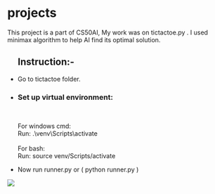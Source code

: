 # projects

This project is a part of CS50AI, My work was on tictactoe.py .
I used minimax algorithm to help AI find its optimal solution.

<ul><h2>Instruction:-</h2>
    <li>Go to tictactoe folder.</li>
    <li><h3>Set up virtual environment:</h3><br>
        <p>For windows cmd:<br>Run: .\venv\Scripts\activate<br><br>For bash:<br>Run: source venv/Scripts/activate</p>
    </li>
    <li>Now run runner.py or ( python runner.py )</li>
    </ul>


<img src="/demo.png">